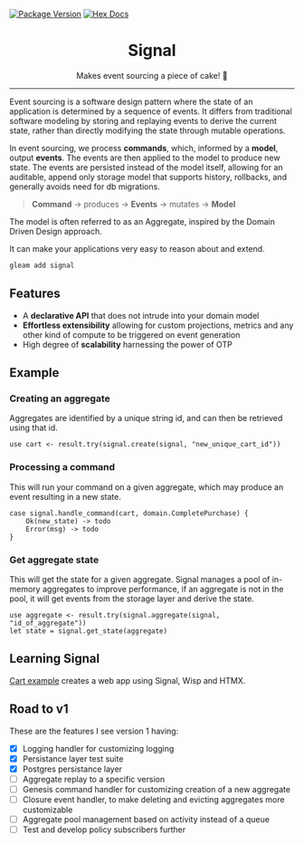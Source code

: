 [![Package Version](https://img.shields.io/hexpm/v/signal)](https://hex.pm/packages/signal)
[![Hex Docs](https://img.shields.io/badge/hex-docs-ffaff3)](https://hexdocs.pm/signal/)

<h1 align="center">Signal</h1>

<div align="center">
    Makes event sourcing a piece of cake! 🍰
</div>

---

Event sourcing is a software design pattern where the state of an application is determined by a sequence of events. It differs from traditional software modeling by storing and replaying events to derive the current state, rather than directly modifying the state through mutable operations.

In event sourcing, we process **commands**, which, informed by a **model**, output **events**. The events are then applied to the model to produce new state. The events are persisted instead of the model itself, allowing for an auditable, append only storage model that supports history, rollbacks, and generally avoids need for db migrations.

> **Command** -> produces -> **Events** -> mutates -> **Model**

The model is often referred to as an Aggregate, inspired by the Domain Driven Design approach.

It can make your applications very easy to reason about and extend.

```sh
gleam add signal
```

## Features

-   A **declarative API** that does not intrude into your domain model
-   **Effortless extensibility** allowing for custom projections, metrics and any other kind of compute to be triggered on event generation
-   High degree of **scalability** harnessing the power of OTP

## Example

### Creating an aggregate

Aggregates are identified by a unique string id, and can then be retrieved using that id.

```gleam
use cart <- result.try(signal.create(signal, "new_unique_cart_id"))
```

### Processing a command

This will run your command on a given aggregate, which may produce an event resulting in a new state.

```gleam
case signal.handle_command(cart, domain.CompletePurchase) {
    Ok(new_state) -> todo
    Error(msg) -> todo
}
```

### Get aggregate state

This will get the state for a given aggregate. Signal manages a pool of in-memory aggregates to improve performance, if an aggregate is not in the pool, it will get events from the storage layer and derive the state.

```gleam
use aggregate <- result.try(signal.aggregate(signal, "id_of_aggregate"))
let state = signal.get_state(aggregate)
```

## Learning Signal

[Cart example](https://github.com/dominikbb/signal/tree/master/examples/cart) creates a web app using Signal, Wisp and HTMX.

## Road to v1

These are the features I see version 1 having:

-   [x] Logging handler for customizing logging
-   [x] Persistance layer test suite
-   [x] Postgres persistance layer
-   [ ] Aggregate replay to a specific version
-   [ ] Genesis command handler for customizing creation of a new aggregate
-   [ ] Closure event handler, to make deleting and evicting aggregates more customizable
-   [ ] Aggregate pool management based on activity instead of a queue
-   [ ] Test and develop policy subscribers further
